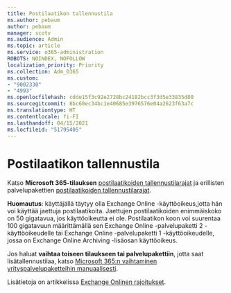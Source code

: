 ```yaml
---
title: Postilaatikon tallennustila
ms.author: pebaum
author: pebaum
manager: scotv
ms.audience: Admin
ms.topic: article
ms.service: o365-administration
ROBOTS: NOINDEX, NOFOLLOW
localization_priority: Priority
ms.collection: Adm_O365
ms.custom:
- "9002330"
- "4993"
ms.openlocfilehash: cdde15f3c92e2728bc24182bcc3f3d5e33835d80
ms.sourcegitcommit: 8bc60ec34bc1e40685e3976576e04a2623f63a7c
ms.translationtype: HT
ms.contentlocale: fi-FI
ms.lasthandoff: 04/15/2021
ms.locfileid: "51795405"
---
```

# <a name="mailbox-storage"></a>Postilaatikon tallennustila

Katso **Microsoft 365-tilauksen** [postilaatikoiden tallennustilarajat](https://docs.microsoft.com/office365/servicedescriptions/exchange-online-service-description/exchange-online-limits#mailbox-storage-limits) ja erillisten palvelupakettien [postilaatikoiden tallennustilarajat](https://docs.microsoft.com/office365/servicedescriptions/exchange-online-service-description/exchange-online-limits#storage-limits-across-standalone-plans). 

**Huomautus**: käyttäjällä täytyy olla Exchange Online -käyttöoikeus,jotta hän voi käyttää jaettuja postilaatikoita. Jaettujen postilaatikoiden enimmäiskoko on 50 gigatavua, jos käyttöoikeutta ei ole. Postilaatikon koon voi suurentaa 100 gigatavuun määrittämällä sen Exchange Online -palvelupaketti 2 -käyttöoikeudelle tai Exchange Online -palvelupaketti 1 -käyttöoikeudelle, jossa on Exchange Online Archiving -lisäosan käyttöoikeus.

Jos haluat **vaihtaa toiseen tilaukseen tai palvelupakettiin**, jotta saat lisätallennustilaa, katso [Microsoft 365:n vaihtaminen yrityspalvelupaketteihin manuaalisesti](https://docs.microsoft.com/microsoft-365/commerce/subscriptions/switch-plans-manually?view=o365-worldwide).

Lisätietoja on artikkelissa [Exchange Onlinen rajoitukset](https://docs.microsoft.com/office365/servicedescriptions/exchange-online-service-description/exchange-online-limits).
